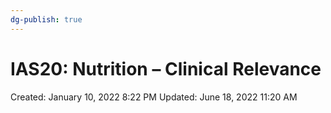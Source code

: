 ```yaml
---
dg-publish: true
---
```


# IAS20: Nutrition – Clinical Relevance

Created: January 10, 2022 8:22 PM
Updated: June 18, 2022 11:20 AM